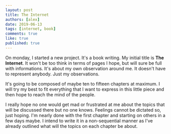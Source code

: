 ```yaml
---
layout: post
title: The Internet
authors: [alex]
date: 2019-06-13
tags: [internet, book]
comments: true
like: true
published: true
---
```

On monday, I started a new project. It's a book writing. My initial title is **The Internet**. It won't be too think in terms of pages I hope, but will sure be full with informations. It's about my own observation around me. It doesn't have to represent anybody. Just my observations.  

It's going to be composed of maybe ten to fifteen chapters at maximum. I will try my best to fit everything that I want to express in this little piece and then hope to reach the mind of the people.  

I really hope no one would get mad or frustrated at me about the topics that will be discussed there but no one knows. Feelings cannot be dictated so, just hoping. I'm nearly done with the first chapter and starting on others in a few days maybe. I intend to write it in a non-sequential manner as I've already outlined what will the topics on each chapter be about.
